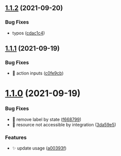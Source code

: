 ## [1.1.2](https://github.com/wow-actions/pr-triage/compare/v1.1.1...v1.1.2) (2021-09-20)


### Bug Fixes

* typos ([cdac1c4](https://github.com/wow-actions/pr-triage/commit/cdac1c4cd7625377760ee9a5dc0d9db336951284))

## [1.1.1](https://github.com/wow-actions/pr-triage/compare/v1.1.0...v1.1.1) (2021-09-19)


### Bug Fixes

* 🐛 action inputs ([c0fe9cb](https://github.com/wow-actions/pr-triage/commit/c0fe9cb35c047b3e6177924a8171467a22510b39))

# [1.1.0](https://github.com/wow-actions/pr-triage/compare/v1.0.2...v1.1.0) (2021-09-19)


### Bug Fixes

* 🐛 remove label by state ([f668799](https://github.com/wow-actions/pr-triage/commit/f668799330987b598f8bec0d6abbfcfba1a88264))
* 🐛 resource not accessible by integration ([3da59e5](https://github.com/wow-actions/pr-triage/commit/3da59e5cbc8f4f9929cb59ceaf1214755b0a39d6))


### Features

* ✨ update usage ([a00393f](https://github.com/wow-actions/pr-triage/commit/a00393f7d46bdd665c8e45fdd505151faf0db1d1))
